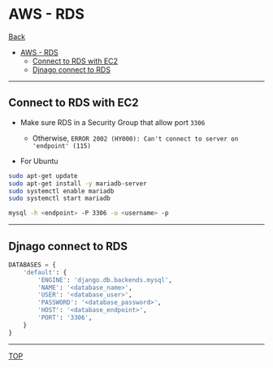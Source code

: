 # AWS - RDS

[Back](./index.md)

- [AWS - RDS](#aws---rds)
  - [Connect to RDS with EC2](#connect-to-rds-with-ec2)
  - [Djnago connect to RDS](#djnago-connect-to-rds)

---

## Connect to RDS with EC2

- Make sure RDS in a Security Group that allow port `3306`
  - Otherwise, `ERROR 2002 (HY000): Can't connect to server on 'endpoint' (115)`

- For Ubuntu

```sh
sudo apt-get update
sudo apt-get install -y mariadb-server
sudo systemctl enable mariadb
sudo systemctl start mariadb

mysql -h <endpoint> -P 3306 -u <username> -p

```

---

## Djnago connect to RDS

```py
DATABASES = {
    'default': {
        'ENGINE': 'django.db.backends.mysql',
        'NAME': '<database_name>',
        'USER': '<database_user>',
        'PASSWORD': '<database_password>',
        'HOST': '<database_endpoint>',
        'PORT': '3306',
    }
}
```



---
[TOP](#aws---rds)